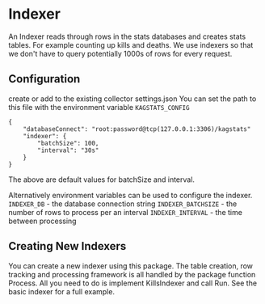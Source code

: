 # Indexer
An Indexer reads through rows in the stats databases and creates stats tables.
For example counting up kills and deaths. We use indexers so that we don't have to query potentially
1000s of rows for every request.

## Configuration

create or add to the existing collector settings.json
You can set the path to this file with the environment variable `KAGSTATS_CONFIG`
```
{
	"databaseConnect": "root:password@tcp(127.0.0.1:3306)/kagstats"
	"indexer": {
		"batchSize": 100,
		"interval": "30s"
	}
}
```

The above are default values for batchSize and interval.

Alternatively environment variables can be used to configure the indexer.
`INDEXER_DB` - the database connection string
`INDEXER_BATCHSIZE` - the number of rows to process per an interval
`INDEXER_INTERVAL` - the time between processing

## Creating New Indexers

You can create a new indexer using this package. The table creation, row tracking and
processing framework is all handled by the package function Process. All you need to do
is implement KillsIndexer and call Run. See the basic indexer for a full example.
